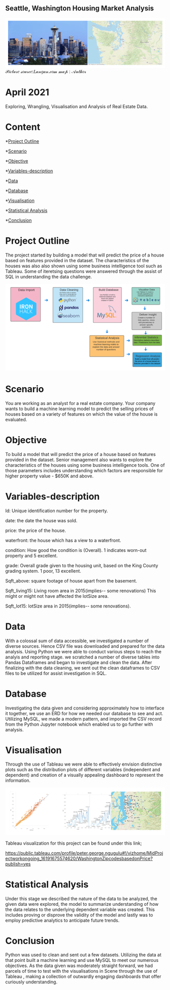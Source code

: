## Seattle, Washington Housing Market Analysis

![alt text](https://github.com/Bunmi-Haastrup/Hermione-granger/blob/main/image.png)
      𝒫𝒾𝒸𝓉𝓊𝓇𝑒 𝓈𝑜𝓊𝓇𝒸𝑒:𝐿𝒶𝓃𝑔𝒶𝓃.𝒸𝑜𝓂 𝓂𝒶𝓅 : 𝒜𝓊𝓉𝒽𝑜𝓇
      
# April 2021
Exploring, Wrangling, Visualisation and Analysis of Real Estate Data.

# Content

*[Project Outline](#project-outline)

*[Scenario](#scenario)

*[Objective](#objective)

*[Variables-description](#variables-description)

*[Data](#data)

*[Database](#database)

*[Visualisation](#visualisation)

*[Statistical Analysis](#statistical-analysis)

*[Conclusion](#conclusion)

# Project Outline
The project started by building a model that will predict the price of a house based on features provided in the dataset. The characteristics of the houses was also also shown using some business intelligence tool such as Tableau. Some of iteretsing questions were answered through the assist of SQL in understanding the data challenge.

![alt text](https://github.com/petergeorge649/Hermione-granger/blob/main/ReadMe.png)

# Scenario
You are working as an analyst for a real estate company. Your company wants to build a machine learning model to predict the selling prices of houses based on a variety of features on which the value of the house is evaluated.

# Objective
To build a model that will predict the price of a house based on features provided in the dataset. Senior management also wants to explore the characteristics of the houses using some business intelligence tools. One of those parameters includes understanding which factors are responsible for higher property value - $650K and above.

# Variables-description

Id: Unique identification number for the property.

date: the date the house was sold.

price: the price of the house.

waterfront: the house which has a view to a waterfront.

condition: How good the condition is (Overall). 1 indicates worn-out property and 5 excellent.

grade: Overall grade given to the housing unit, based on the King County grading system. 1 poor, 13 excellent.

Sqft_above: square footage of house apart from the basement.

Sqft_living15: Living room area in 2015(implies-- some renovations) This might or might not have affected the lotSize area.

Sqft_lot15: lotSize area in 2015(implies-- some renovations).

# Data
With a colossal sum of data accessible, we investigated a number of diverse sources. Hence CSV file was downloaded and prepared for the data analysis. Using Python we were able to conduct various steps to reach the analyis and reporting stage. we scratched a number of diverse tables into Pandas Dataframes and began to investigate and clean the data. After finalizing with the data cleaning, we sent out the clean dataframes to CSV files to be utilized for assist investigation in SQL.

# Database
Investigating the data given and considering approximately how to interface it together, we use an ERD for how we needed our database to see and act. Utilizing MySQL, we made a modern pattern, and imported the CSV record from the  Python Jupyter notebook  which enabled us to go further with analysis.

# Visualisation
Through the use of Tableau we were  able to effectively envision distinctive  plots such as the distribution plots of different variables (independent and dependent) and creation of a visually appealing dashboard to represent the information.

![alt text](https://github.com/petergeorge649/Hermione-granger/blob/main/tableau.png)

Tableau visualization for this project can be found under this link;

https://public.tableau.com/profile/peter.george.ngugulu#!/vizhome/MidProjectworkongoing_16191675574620/WashingtonZipcodesbasedonPrice?publish=yes

# Statistical Analysis
Under this stage we described the nature of the data to be analyzed, the given data were explored, the model to summarize understanding of how the data relates to the underlying dependent variable was created. This includes proving or disprove the validity of the model and lastly was to employ predictive analytics to anticipate future trends.

# Conclusion
Python was used to clean and sent out a few datasets. Utilizing the data at that point built a machine learning and use MySQL to meet our numerous objectives. As the data given was moderately straight forward, we had parcels of time to test with the visualisations in Scene through the use of Tableau , making a collection of outwardly engaging dashboards that offer curiously understanding.




